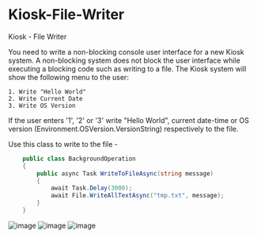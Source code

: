 # Kiosk-File-Writer
Kiosk - File Writer

You need to write a non-blocking console user interface for a new Kiosk system. A non-blocking system does not block the user interface while executing a blocking code such as writing to a file. The Kiosk system will show the following menu to the user:
```
1. Write "Hello World"
2. Write Current Date
3. Write OS Version
```
If the user enters '1', '2' or '3' write "Hello World", current date-time or OS version (Environment.OSVersion.VersionString) respectively to the file. 

Use this class to write to the file -
```csharp
    public class BackgroundOperation
    {
        public async Task WriteToFileAsync(string message)
        {
            await Task.Delay(3000);
            await File.WriteAllTextAsync("tmp.txt", message);
        }
    }
```
![image](https://user-images.githubusercontent.com/68543024/220087906-de053cef-94a0-4439-8977-48472e4ea366.png)
![image](https://user-images.githubusercontent.com/68543024/220087946-27f64d06-a762-4488-9247-b89bf2877f95.png)
![image](https://user-images.githubusercontent.com/68543024/220087990-f5f727b7-7014-4fe8-90df-24bc629b228f.png)
